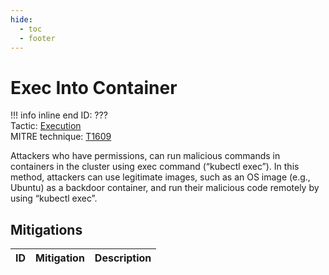 ```yaml
---
hide:
  - toc
  - footer
---
```


# Exec Into Container

!!! info inline end
    ID: ???<br>
    Tactic: [Execution](../Execution/index.md) <br>
    MITRE technique: [T1609](https://attack.mitre.org/techniques/T1609/)

Attackers who have permissions, can run malicious commands in containers in the cluster using exec command (“kubectl exec”). In this method, attackers can use legitimate images, such as an OS image (e.g., Ubuntu) as a backdoor container, and run their malicious code remotely by using “kubectl exec”.

## Mitigations

|ID|Mitigation|Description|
|--|----------|-----------|